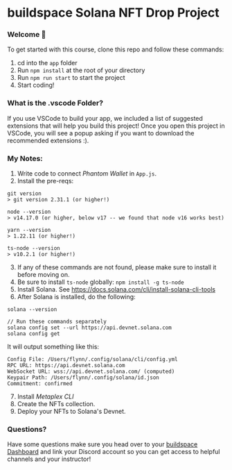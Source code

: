 # buildspace Solana NFT Drop Project
### Welcome 👋
To get started with this course, clone this repo and follow these commands:

1. cd into the `app` folder
2. Run `npm install` at the root of your directory
3. Run `npm run start` to start the project
4. Start coding!

### What is the .vscode Folder?
If you use VSCode to build your app, we included a list of suggested extensions that will help you build this project! Once you open this project in VSCode, you will see a popup asking if you want to download the recommended extensions :).

### My Notes:  
1. Write code to connect _Phantom Wallet_ in `App.js`. 
2. Install the pre-reqs: 
```
git version
> git version 2.31.1 (or higher!)

node --version
> v14.17.0 (or higher, below v17 -- we found that node v16 works best)

yarn --version
> 1.22.11 (or higher!)

ts-node --version
> v10.2.1 (or higher!)
```
3. If any of these commands are not found, please make sure to install it before moving on. 
4. Be sure to install `ts-node` globally: 
   `npm install -g ts-node`
5. Install Solana. See https://docs.solana.com/cli/install-solana-cli-tools
6. After Solana is installed, do the following: 
```
solana --version

// Run these commands separately
solana config set --url https://api.devnet.solana.com
solana config get
```

It will output something like this: 
```
Config File: /Users/flynn/.config/solana/cli/config.yml
RPC URL: https://api.devnet.solana.com
WebSocket URL: wss://api.devnet.solana.com/ (computed)
Keypair Path: /Users/flynn/.config/solana/id.json
Commitment: confirmed
```
7. Install _Metaplex CLI_
8. Create the NFTs collection. 
9. Deploy your NFTs to Solana's Devnet. 


### Questions?
Have some questions make sure you head over to your [buildspace Dashboard](https://app.buildspace.so/projects/CO77556be5-25e9-49dd-a799-91a2fc29520e) and link your Discord account so you can get access to helpful channels and your instructor!

